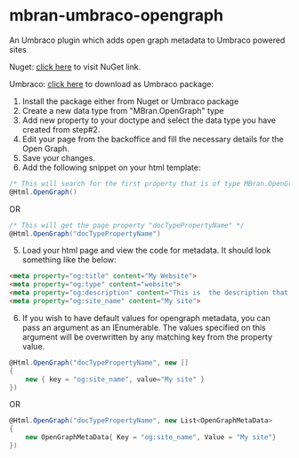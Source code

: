 # mbran-umbraco-opengraph
An Umbraco plugin which adds open graph metadata to Umbraco powered sites

Nuget: [click here](https://www.nuget.org/packages/MBran.OpenGraph/) to visit NuGet link.

Umbraco: [click here]() to download as Umbraco package:

1. Install the package either from Nuget or Umbraco package
2. Create a new data type from "MBran.OpenGraph" type
3. Add new property to your doctype and select the data type you have created from step#2.
4. Edit your page from the backoffice and fill the necessary details for the Open Graph. 
5. Save your changes.
4. Add the following snippet on your html template:

```csharp
/* This will search for the first property that is of type MBran.OpenGraph */
@Html.OpenGraph()

```
OR

```csharp
/* This will get the page property "docTypePropertyName" */
@Html.OpenGraph("docTypePropertyName")
```

5. Load your html page and view the code for metadata. It should look something like the below:

```html
<meta property="og:title" content="My Website">
<meta property="og:type" content="website">
<meta property="og:description" content="This is  the description that will show  when sharing this link to  social media.">
<meta property="og:site_name" content="My site">
```

6. If you wish to have default values for opengraph metadata, you can pass an argument as an IEnumerable. The values specified on this argument will be overwritten by any matching key from the property value.

```csharp
@Html.OpenGraph("docTypePropertyName", new []
{
    new { key = "og:site_name", value="My site" }
})
```
OR

```csharp
@Html.OpenGraph("docTypePropertyName", new List<OpenGraphMetaData>
{
    new OpenGraphMetaData{ Key = "og:site_name", Value = "My site"}
})
```

